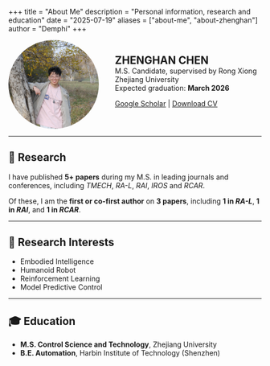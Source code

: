 +++
title = "About Me"
description = "Personal information, research and education"
date = "2025-07-19"
aliases = ["about-me", "about-zhenghan"]
author = "Demphi"
+++

<div style="display: flex; align-items: center; gap: 2rem; flex-wrap: wrap;">

  <img src="/images/photo_2.jpg" alt="Your Name" style="border-radius: 50%; width: 180px;">

  <div>
    <h2 style="margin:0;">ZHENGHAN CHEN</h2>
    <p style="margin:0;">M.S. Candidate, supervised by Rong Xiong</p>
    <p style="margin:0;">Zhejiang University</p>
    <p style="margin:0;">Expected graduation: <strong>March 2026</strong></p>
    <p>
      <a href="https://scholar.google.com/citations?hl=zh-CN&user=UkQ5A_QAAAAJ" target="_blank"><i class="fa-solid fa-graduation-cap"></i> Google Scholar</a>
      |
      <a href="/files/陈政翰英文简历.pdf" target="_blank"><i class="fa-solid fa-file-lines"></i> Download CV</a>
    </p>
  </div>

</div>

---

## 📌 Research

I have published **5+ papers** during my M.S. in leading journals and conferences, including *TMECH*, *RA-L*, *RAI*, *IROS* and *RCAR*.

Of these, I am the **first or co-first author** on **3 papers**, including **1 in *RA-L***, **1 in *RAI***, and **1 in *RCAR***.

---

## 🔬 Research Interests

- Embodied Intelligence
- Humanoid Robot  
- Reinforcement Learning
- Model Predictive Control

---

## 🎓 Education

- **M.S. Control Science and Technology**, Zhejiang University 
- **B.E. Automation**, Harbin Institute of Technology (Shenzhen)